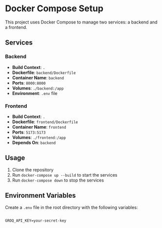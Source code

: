 # Docker Compose Setup

This project uses Docker Compose to manage two services: a backend and a frontend.

## Services

### Backend

- **Build Context**: `.`
- **Dockerfile**: `backend/Dockerfile`
- **Container Name**: `backend`
- **Ports**: `8000:8000`
- **Volumes**: `./backend:/app`
- **Environment**: `.env` file

### Frontend

- **Build Context**: `.`
- **Dockerfile**: `frontend/Dockerfile`
- **Container Name**: `frontend`
- **Ports**: `5173:5173`
- **Volumes**: `./frontend:/app`
- **Depends On**: `backend`

## Usage

1. Clone the repository
2. Run `docker-compose up --build` to start the services
3. Run `docker-compose down` to stop the services
## Environment Variables

Create a `.env` file in the root directory with the following variables:

```env

GROQ_API_KEY=your-secret-key

